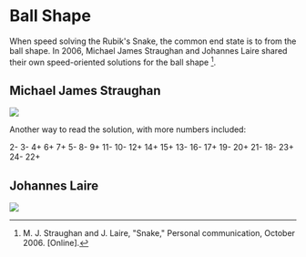 # Ball Shape

When speed solving the Rubik's Snake, the common end state is to from the ball shape. In 2006, Michael James Straughan and Johannes Laire shared their own speed-oriented solutions for the ball shape [^straughan-laire-2006].

## Michael James Straughan

![](img/BallShape/Straughan.png)

Another way to read the solution, with more numbers included:

2- 3- 4+ 6+ 7+ 5- 8- 9+ 11- 10- 12+ 14+ 15+ 13- 16- 17+ 19- 20+ 21- 18- 23+ 24- 22+

## Johannes Laire

![](img/BallShape/Laire.png)

[^straughan-laire-2006]: M. J. Straughan and J. Laire, "Snake," Personal communication, October 2006. [Online].